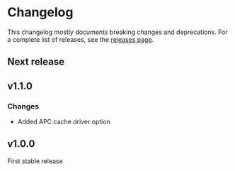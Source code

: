 Changelog
=========

This changelog mostly documents breaking changes and deprecations.
For a complete list of releases, see the [releases page][0].

[0]: https://github.com/treehouselabs/TreeHouseCacheBundle/releases

## Next release

## v1.1.0

### Changes

* Added APC cache driver option

## v1.0.0

First stable release
